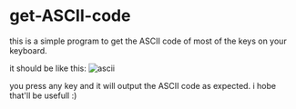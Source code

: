 # get-ASCII-code
this is a simple program to get the ASCII code of most of the  keys on your keyboard.

it should be like this:
![ascii](https://user-images.githubusercontent.com/69394675/201787936-ed817b29-9e9d-40bd-82c8-d57f20ac2f16.png)

you press any key and it will output the ASCII code as expected.
i hobe that'll be usefull :)

